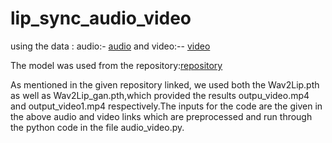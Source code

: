 # lip_sync_audio_video
using the data :
audio:- [audio](https://openinapp.co/o9vuj)
and video:-- [video](https://openinapp.co/5cwva)

The model was used from the repository:[repository](https://github.com/Rudrabha/Wav2Lip.git)


As mentioned in the given repository linked, we used both the Wav2Lip.pth as well as Wav2Lip_gan.pth,which provided the results outpu_video.mp4 and output_video1.mp4
respectively.The inputs for the code are the given in the above audio and video links which are preprocessed and run through the python code in the file audio_video.py.
